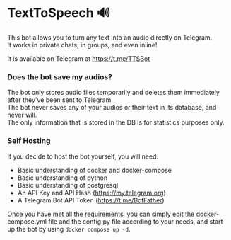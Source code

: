 # TextToSpeech 🔊
This bot allows you to turn any text into an audio directly on Telegram.<br>
It works in private chats, in groups, and even inline!

It is available on Telegram at https://t.me/TTSBot


### Does the bot save my audios?
The bot only stores audio files temporarily and deletes them immediately after they've been sent to Telegram.<br>
The bot never saves any of your audios or their text in its database, and never will.<br>
The only information that is stored in the DB is for statistics purposes only.<br>

### Self Hosting
If you decide to host the bot yourself, you will need:
- Basic understanding of docker and docker-compose
- Basic understanding of python
- Basic understanding of postgresql
- An API Key and API Hash (https://my.telegram.org)
- A Telegram Bot API Token (https://t.me/BotFather)

Once you have met all the requirements, you can simply edit the docker-compose.yml file and the config.py file according to your needs, and start up the bot by using `docker compose up -d`.
